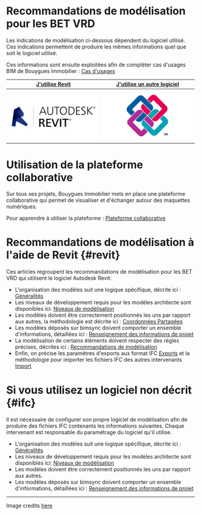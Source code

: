 # Recommandations de modélisation pour les BET VRD

Les indications de modélisation ci-dessous dépendent du logiciel utilisé. Ces indications permettent de produire les mêmes informations quel que soit le logiciel utilisé.

Ces informations sont ensuite exploitées afin de compléter cas d'usages BIM de Bouygues Immobilier : [Cas d'usages](/01_CasUsages/README.md)

| [**J'utilise Revit**](#revit) | [**J'utilise un autre logiciel**](#ifc) |
| :---: | :---: | 
| [![](/02_Modelisation/00_communs/images/Revit.png)](#revit) | [![](/02_Modelisation/00_communs/images/ifc.jpg)](#ifc) |

# Utilisation de la plateforme collaborative

Sur tous ses projets, Bouygues Immobilier mets en place une plateforme collaborative qui permet de visualiser et d'échanger autour des maquettes numériques.

Pour apprendre à utiliser la plateforme : [Plateforme collaborative](/03_bimsync/README.md)

# Recommandations de modélisation à l'aide de Revit {#revit}

Ces articles regroupent les recommandations de modélisation pour les BET VRD qui utilisent le logiciel Autodesk Revit:

* L'organisation des modèles suit une logique spécifique, décrite ici : [Généralités](/02_Modelisation/00_communs/generalites.md)
* Les niveaux de développement requis pour les modèles architecte sont disponibles ici: [Niveaux de modélisation](/02_Modelisation/10_VRD/Niveaux-developpement-phase-VRD.md)
* Les modèles doivent être correctement positionnés les uns par rapport aux autres, la méthodologie est décrite ici : [Coordonnées Partagées](/02_Modelisation/00_communs/georeferencement-rvt.md)
* Les modèles déposés sur bimsync doivent comporter un ensemble d'informations, détaillées ici : [Renseignement des informations de projet](/02_Modelisation/00_communs/info-projet-rvt.md)
* La modélisation de certains éléments doivent respecter des règles précises, décrites ici : [Recommandations de modélisation](/02_Modelisation/10_VRD/modelisation-rvt.md)
* Enfin, on précise les paramètres d'exports aux format IFC [Exports](/02_Modelisation/00_communs/export-rvt.md) et la méthodologie pour importer les fichiers IFC des autres intervenants [Import](/02_Modelisation/00_communs/Import-IFC-rvt.md)

# Si vous utilisez un logiciel non décrit {#ifc}

Il est nécessaire de configurer son propre logiciel de modélisation afin de produire des fichiers IFC contenants les informations suivantes. Chaque intervenant est responsable du paramétrage du logiciel qu'il utilise.

* L'organisation des modèles suit une logique spécifique, décrite ici : [Généralités](/02_Modelisation/00_communs/generalites.md)
* Les niveaux de développement requis pour les modèles architecte sont disponibles ici: [Niveaux de modélisation](/02_Modelisation/10_VRD/Niveaux-developpement-phase-VRD.md)
* Les modèles doivent être correctement positionnés les uns par rapport aux autres.
* Les modèles déposés sur bimsync doivent comporter un ensemble d'informations, détaillées ici : [Renseignement des informations de projet](/02_Modelisation/00_communs/info-projet-ifc.md)

---

Image credits [here](/CREDITS.md)

